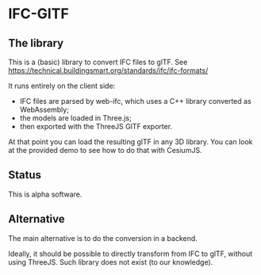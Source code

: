# IFC-GlTF

## The library

This is a (basic) library to convert IFC files to glTF.
See https://technical.buildingsmart.org/standards/ifc/ifc-formats/

It runs entirely on the client side:
- IFC files are parsed by web-ifc, which uses a C++ library converted as WebAssembly;
- the models are loaded in Three.js;
- then exported with the ThreeJS GlTF exporter.

At that point you can load the resulting glTF in any 3D library.
You can look at the provided demo to see how to do that with CesiumJS.

## Status

This is alpha software.

## Alternative

The main alternative is to do the conversion in a backend.

Ideally, it should be possible to directly transform from IFC to glTF, without using ThreeJS.
Such library does not exist (to our knowledge).
